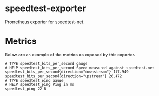 # speedtest-exporter

Prometheus exporter for speedtest-net.

# Metrics

Below are an example of the metrics as exposed by this exporter. 

```
# TYPE speedtest_bits_per_second gauge
# HELP speedtest_bits_per_second Speed measured against speedtest.net
speedtest_bits_per_second{direction="downstream"} 117.949
speedtest_bits_per_second{direction="upstream"} 26.472
# TYPE speedtest_ping gauge
# HELP speedtest_ping Ping in ms
speedtest_ping 22.6
```
